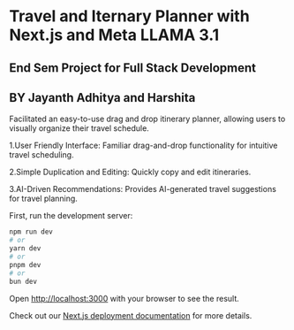 # Travel and Iternary Planner with Next.js and Meta LLAMA 3.1
## End Sem Project for Full Stack Development
## BY Jayanth Adhitya and Harshita

Facilitated an easy-to-use drag and drop itinerary planner, allowing users to visually organize their travel schedule.

1.User Friendly Interface: Familiar drag-and-drop functionality for intuitive travel scheduling.

2.Simple Duplication and Editing: Quickly copy and edit itineraries.

3.AI-Driven Recommendations: Provides AI-generated travel suggestions for travel planning.


First, run the development server:

```bash
npm run dev
# or
yarn dev
# or
pnpm dev
# or
bun dev
```

Open [http://localhost:3000](http://localhost:3000) with your browser to see the result.


Check out our [Next.js deployment documentation](https://nextjs.org/docs/deployment) for more details.

